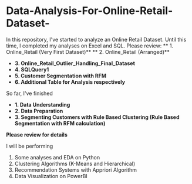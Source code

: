 # Data-Analysis-For-Online-Retail-Dataset-
In this repository, I've started to analyze an Online Retail Dataset. Until this time, I completed my analyses on Excel and SQL. Please review:
** 1. Online_Retail (Very First Dataset)**
** 2. Online_Retail (Arranged)**
* **3. Online_Retail_Outlier_Handling_Final_Dataset**
* **4. SQLQuery1**
* **5. Customer Segmentation with RFM**
* **6. Additional Table for Analysis respectively**

So far, I've finished 
* **1. Data Understanding**
* **2. Data Preparation**
* **3. Segmenting Customers with Rule Based Clustering (Rule Based Segmentation with RFM calculation)**

**Please review for details**

I will be performing
1. Some analyses and EDA on Python
2. Clustering Algorithms (K-Means and Hierarchical)
3. Recommendation Systems with Appriori Algorithm
4. Data Visualization on PowerBI
